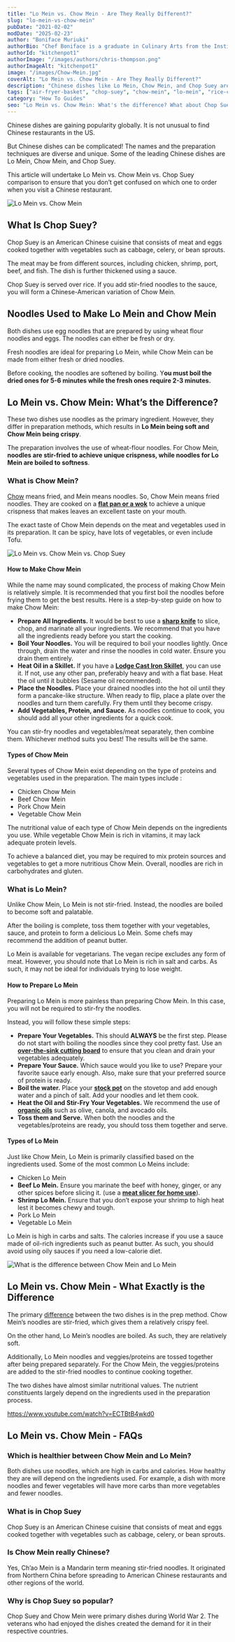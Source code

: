 ```yaml
---
title: "Lo Mein vs. Chow Mein - Are They Really Different?"
slug: "lo-mein-vs-chow-mein"
pubDate: "2021-02-02"
modDate: "2025-02-23"
author: "Boniface Muriuki"
authorBio: "Chef Boniface is a graduate in Culinary Arts from the Institute of Culinary Education, New York. He has worked in several restaurants and is currently the Head Chef at Cavali Restaurant. He has excelled in developing unique recipes and influencing the menu at the restaurant. He prides himself in sharing his knowledge at thekitchenpot.com where he writes about the best cookware for various recipes.."
authorId: "kitchenpot1"
authorImage: "/images/authors/chris-thompson.png"
authorImageAlt: "kitchenpot1"
image: "/images/Chow-Mein.jpg"
coverAlt: "Lo Mein vs. Chow Mein - Are They Really Different?"
description: "Chinese dishes like Lo Mein, Chow Mein, and Chop Suey are gaining popularity globally, but their diverse names and preparation techniques can be confusing. This article provides a comparison to help you choose between them when dining at a Chinese restaurant. Whether you prefer"
tags: ["air-fryer-basket", "chop-suey", "chow-mein", "lo-mein", "rice-cooker"]
category: "How To Guides"
seo: "Lo Mein vs. Chow Mein: What's the difference? What about Chop Suey? This article provides all the details you need to know about these Chinese dishes. Read on."
---
```


Chinese dishes are gaining popularity globally. It is not unusual to find Chinese restaurants in the US. 

But Chinese dishes can be complicated! The names and the preparation techniques are diverse and unique. Some of the leading Chinese dishes are Lo Mein, Chow Mein, and Chop Suey.

This article will undertake Lo Mein vs. Chow Mein vs. Chop Suey comparison to ensure that you don’t get confused on which one to order when you visit a Chinese restaurant. 

![Lo Mein vs. Chow Mein](https://no-waste.org/wp-content/uploads/2020/01/portablegasgrill.jpg)

## What Is Chop Suey?

Chop Suey is an American Chinese cuisine that consists of meat and eggs cooked together with vegetables such as cabbage, celery, or bean sprouts. 

The meat may be from different sources, including chicken, shrimp, port, beef, and fish. The dish is further thickened using a sauce.

Chop Suey is served over rice. If you add stir-fried noodles to the sauce, you will form a Chinese-American variation of Chow Mein. 

## Noodles Used to Make Lo Mein and Chow Mein

Both dishes use egg noodles that are prepared by using wheat flour noodles and eggs. The noodles can either be fresh or dry.

Fresh noodles are ideal for preparing Lo Mein, while Chow Mein can be made from either fresh or dried noodles. 

Before cooking, the noodles are softened by boiling. Y**ou must boil the dried ones for 5-6 minutes while the fresh ones require 2-3 minutes.** 

## Lo Mein vs. Chow Mein: What’s the Difference?

These two dishes use noodles as the primary ingredient. However, they differ in preparation methods, which results in **Lo Mein being soft and Chow Mein being crispy**.

The preparation involves the use of wheat-flour noodles. For Chow Mein, **noodles are stir-fried to achieve unique crispness, while noodles for Lo Mein are boiled to softness**.

### **What is Chow Mein?**

[Chow](https://www.thespruceeats.com/lo-mein-vs-chow-mein-694238) means fried, and Mein means noodles. So, Chow Mein means fried noodles. They are cooked on a **[flat pan or a wok](https://thekitchenpot.com/best-wok-for-electric-stove/)** to achieve a unique crispness that makes leaves an excellent taste on your mouth. 

The exact taste of Chow Mein depends on the meat and vegetables used in its preparation. It can be spicy, have lots of vegetables, or even include Tofu. 

![Lo Mein vs. Chow Mein vs. Chop Suey ](https://no-waste.org/wp-content/uploads/2020/01/portablegasgrill.jpg)

#### How to Make Chow Mein

While the name may sound complicated, the process of making Chow Mein is relatively simple. It is recommended that you first boil the noodles before frying them to get the best results. Here is a step-by-step guide on how to make Chow Mein:

- **Prepare All Ingredients.** It would be best to use a [**sharp knife**](https://thekitchenpot.com/best-knife-set-under-100/) to slice, chop, and marinate all your ingredients. We recommend that you have all the ingredients ready before you start the cooking.
- **Boil Your Noodles.** You will be required to boil your noodles lightly. Once through, drain the water and rinse the noodles in cold water. Ensure you drain them entirely. 
- **Heat Oil in a Skillet.** If you have a **[Lodge Cast Iron Skillet](https://www.amazon.com/Lodge-Skillet-Pre-Seasoned-Skillet-Silicone/dp/B00G2XGC88?tag=kitchenpot-20)**, you can use it. If not, use any other pan, preferably heavy and with a flat base. Heat the oil until it bubbles (Sesame oil recommended).
- **Place the Noodles.** Place your drained noodles into the hot oil until they form a pancake-like structure. When ready to flip, place a plate over the noodles and turn them carefully. Fry them until they become crispy.
- **Add Vegetables, Protein, and Sauce.** As noodles continue to cook, you should add all your other ingredients for a quick cook. 

You can stir-fry noodles and vegetables/meat separately, then combine them. Whichever method suits you best! The results will be the same. 

#### Types of Chow Mein 

Several types of Chow Mein exist depending on the type of proteins and vegetables used in the preparation. The main types include :

- Chicken Chow Mein 
- Beef Chow Mein
- Pork Chow Mein 
- Vegetable Chow Mein

The nutritional value of each type of Chow Mein depends on the ingredients you use. While vegetable Chow Mein is rich in vitamins, it may lack adequate protein levels.

To achieve a balanced diet, you may be required to mix protein sources and vegetables to get a more nutritious Chow Mein. Overall, noodles are rich in carbohydrates and gluten. 

### **What is Lo Mein?**

Unlike Chow Mein, Lo Mein is not stir-fried. Instead, the noodles are boiled to become soft and palatable. 

After the boiling is complete, toss them together with your vegetables, sauce, and protein to form a delicious Lo Mein. Some chefs may recommend the addition of peanut butter.

Lo Mein is available for vegetarians. The vegan recipe excludes any form of meat. However, you should note that Lo Mein is rich in salt and carbs. As such, it may not be ideal for individuals trying to lose weight. 

#### How to Prepare Lo Mein

Preparing Lo Mein is more painless than preparing Chow Mein. In this case, you will not be required to stir-fry the noodles.

Instead, you will follow these simple steps:

- **Prepare Your Vegetables.** This should **ALWAYS** be the first step. Please do not start with boiling the noodles since they cool pretty fast. Use an **[over-the-sink cutting board](https://thekitchenpot.com/best-over-the-sink-cutting-board/)** to ensure that you clean and drain your vegetables adequately. 
- **Prepare Your Sauce.** Which sauce would you like to use? Prepare your favorite sauce early enough. Also, make sure that your preferred source of protein is ready. 
- **Boil the water.** Place your **[stock pot](https://thekitchenpot.com/best-stockpot-with-a-lid/)** on the stovetop and add enough water and a pinch of salt. Add your noodles and let them cook.
- **Heat the Oil and Stir-Fry Your Vegetables.** We recommend the use of **[organic oils](https://thekitchenpot.com/best-oil-for-air-fryer/)** such as olive, canola, and avocado oils. 
- **Toss them and Serve.** When both the noodles and the vegetables/proteins are ready, you should toss them together and serve.

#### Types of Lo Mein

Just like Chow Mein, Lo Mein is primarily classified based on the ingredients used. Some of the most common Lo Meins include:

- Chicken Lo Mein
- **Beef Lo Mein.** Ensure you marinate the beef with honey, ginger, or any other spices before slicing it. (use a **[meat slicer for home use](https://thekitchenpot.com/best-meat-slicer-for-home-use/)**).
- **Shrimp Lo Mein.** Ensure that you don’t expose your shrimp to high heat lest it becomes chewy and tough.
- Pork Lo Mein
- Vegetable Lo Mein

Lo Mein is high in carbs and salts. The calories increase if you use a sauce made of oil-rich ingredients such as peanut butter. As such, you should avoid using oily sauces if you need a low-calorie diet. 

![What is the difference between Chow Mein and Lo Mein ](https://no-waste.org/wp-content/uploads/2020/01/portablegasgrill.jpg)

## Lo Mein vs. Chow Mein - What Exactly is the Difference 

The primary [difference](https://thekitchencommunity.org/chow-mein-vs-lo-mein-noodles/) between the two dishes is in the prep method. Chow Mein’s noodles are stir-fried, which gives them a relatively crispy feel.

On the other hand, Lo Mein’s noodles are boiled. As such, they are relatively soft. 

Additionally, Lo Mein noodles and veggies/proteins are tossed together after being prepared separately. For the Chow Mein, the veggies/proteins are added to the stir-fried noodles to continue cooking together.

The two dishes have almost similar nutritional values. The nutrient constituents largely depend on the ingredients used in the preparation process. 

https://www.youtube.com/watch?v=ECTBtB4wkd0

## Lo Mein vs. Chow Mein - FAQs 

### Which is healthier between Chow Mein and Lo Mein?

Both dishes use noodles, which are high in carbs and calories. How healthy they are will depend on the ingredients used. For example, a dish with more noodles and fewer vegetables will have more carbs than more vegetables and fewer noodles. 

### What is in Chop Suey

Chop Suey is an American Chinese cuisine that consists of meat and eggs cooked together with vegetables such as cabbage, celery, or bean sprouts. 

### Is Chow Mein really Chinese?

Yes, Ch’ao Mein is a Mandarin term meaning stir-fried noodles. It originated from Northern China before spreading to American Chinese restaurants and other regions of the world.

### Why is Chop Suey so popular?

Chop Suey and Chow Mein were primary dishes during World War 2. The veterans who had enjoyed the dishes created the demand for it in their respective countries.
